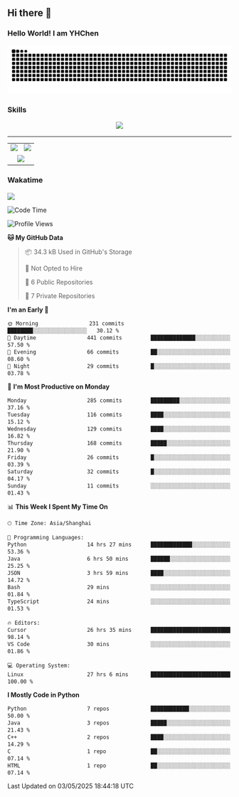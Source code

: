 
## Hi there 👋

<!--
**YHChen0511/YHChen0511** is a ✨ _special_ ✨ repository because its `README.md` (this file) appears on your GitHub profile.

Here are some ideas to get you started:

- 🔭 I’m currently working on ...
- 🌱 I’m currently learning ...
- 👯 I’m looking to collaborate on ...
- 🤔 I’m looking for help with ...
- 💬 Ask me about ...
- 📫 How to reach me: ...
- 😄 Pronouns: ...
- ⚡ Fun fact: ...
-->
### Hello World!  I am YHChen

![](https://raw.githubusercontent.com/YHChen0511/YHChen0511/refs/heads/output/github-contribution-grid-snake.svg)

### Skills

<p align="center">
  <a href="https://skillicons.dev">
    <img src="https://skillicons.dev/icons?i=python,cpp,java,c,pytorch,git,docker,latex,mysql,linux,vscode" />
  </a>
</p>

---
<div align="center">
  <table style="width:100%;">
    <tr>
      <!-- 第一个图片 -->
      <td align="center">
        <img height='200' src="https://github-readme-stats.vercel.app/api?username=YHChen0511&show_icons=true" />
      </td>
      <!-- 第二个图片 -->
      <td align="center">
        <img height='200' src="https://github-readme-stats.vercel.app/api/top-langs/?username=YHChen0511&layout=compact" />
      </td>
    </tr>
    <!-- 第三个图片 -->
    <tr>
      <td colspan="2" align="center">
        <img height="220" src="https://github-readme-activity-graph.vercel.app/graph?username=YHChen0511&theme=github-compact&hide_border=true&area=true" />
      </td>
    </tr>
  </table>
</div>

### Wakatime
<img align="center" src="https://github-readme-stats.vercel.app/api/wakatime?username=YHChen0511&theme=transparent&hide_border=true&layout=compact&langs_count=20&range=last_30_days" />

<!--START_SECTION:waka-->
![Code Time](http://img.shields.io/badge/Code%20Time-200%20hrs%2032%20mins-blue)

![Profile Views](http://img.shields.io/badge/Profile%20Views-0-blue)

**🐱 My GitHub Data** 

> 📦 34.3 kB Used in GitHub's Storage 
 > 
> 🚫 Not Opted to Hire
 > 
> 📜 6 Public Repositories 
 > 
> 🔑 7 Private Repositories 
 > 
**I'm an Early 🐤** 

```text
🌞 Morning                231 commits         ████████░░░░░░░░░░░░░░░░░   30.12 % 
🌆 Daytime                441 commits         ██████████████░░░░░░░░░░░   57.50 % 
🌃 Evening                66 commits          ██░░░░░░░░░░░░░░░░░░░░░░░   08.60 % 
🌙 Night                  29 commits          █░░░░░░░░░░░░░░░░░░░░░░░░   03.78 % 
```
📅 **I'm Most Productive on Monday** 

```text
Monday                   285 commits         █████████░░░░░░░░░░░░░░░░   37.16 % 
Tuesday                  116 commits         ████░░░░░░░░░░░░░░░░░░░░░   15.12 % 
Wednesday                129 commits         ████░░░░░░░░░░░░░░░░░░░░░   16.82 % 
Thursday                 168 commits         █████░░░░░░░░░░░░░░░░░░░░   21.90 % 
Friday                   26 commits          █░░░░░░░░░░░░░░░░░░░░░░░░   03.39 % 
Saturday                 32 commits          █░░░░░░░░░░░░░░░░░░░░░░░░   04.17 % 
Sunday                   11 commits          ░░░░░░░░░░░░░░░░░░░░░░░░░   01.43 % 
```


📊 **This Week I Spent My Time On** 

```text
🕑︎ Time Zone: Asia/Shanghai

💬 Programming Languages: 
Python                   14 hrs 27 mins      █████████████░░░░░░░░░░░░   53.36 % 
Java                     6 hrs 50 mins       ██████░░░░░░░░░░░░░░░░░░░   25.25 % 
JSON                     3 hrs 59 mins       ████░░░░░░░░░░░░░░░░░░░░░   14.72 % 
Bash                     29 mins             ░░░░░░░░░░░░░░░░░░░░░░░░░   01.84 % 
TypeScript               24 mins             ░░░░░░░░░░░░░░░░░░░░░░░░░   01.53 % 

🔥 Editors: 
Cursor                   26 hrs 35 mins      █████████████████████████   98.14 % 
VS Code                  30 mins             ░░░░░░░░░░░░░░░░░░░░░░░░░   01.86 % 

💻 Operating System: 
Linux                    27 hrs 6 mins       █████████████████████████   100.00 % 
```

**I Mostly Code in Python** 

```text
Python                   7 repos             ████████████░░░░░░░░░░░░░   50.00 % 
Java                     3 repos             █████░░░░░░░░░░░░░░░░░░░░   21.43 % 
C++                      2 repos             ████░░░░░░░░░░░░░░░░░░░░░   14.29 % 
C                        1 repo              ██░░░░░░░░░░░░░░░░░░░░░░░   07.14 % 
HTML                     1 repo              ██░░░░░░░░░░░░░░░░░░░░░░░   07.14 % 
```




 Last Updated on 03/05/2025 18:44:18 UTC
<!--END_SECTION:waka-->
